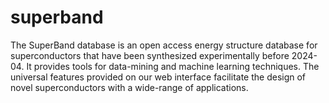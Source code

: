 # superband
The SuperBand database is an open access energy structure database for superconductors that have been synthesized experimentally before 2024-04.  It provides tools for data-mining and machine learning techniques. The universal features provided on our web interface facilitate the design of novel superconductors with a wide-range of applications.
